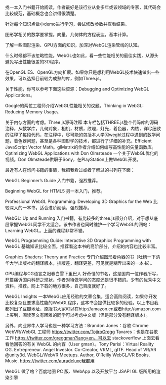 找一本入门书籍开始阅读，作者最好是该行业从业多年或该领域的专家，其代码会比较规范，基础概念也会讲得很清楚。

针对每个知识点做小demo进行学习，尝试修改参数并查看结果。

图形学相关的数学要掌握，向量，几何体的方程表达，基本计算。

了解一些图形渲染、GPU方面的知识，加深对WebGL渲染管线的认知。

什么时候都不该忽略性能，WebGL也如此，看一些性能相关的最佳实践，从源头避免写出性能很差的3D程序。

在OpenGL ES、OpenGL方向扩展。如果你只是想利用WebGL技术快速做出一些效果，可以选择目前较为成熟的库，例如Three.js。

关于性能，你可以参考下面这些资源：Debugging and Optimizing WebGL Applications。

Google的两位工程师介绍WebGL性能相关的议题。Thinking in WebGL: Reducing Memory Usage。

关于内存方面的考虑。Three.js源码注释 本专栏包括THREE.js整个代码库的源码注释，从数学库，几何对象，相机，材质，纹理，灯光，着色器，内核，详尽细致的注释了每段代码，在注释中，尽可能的包括本人学习wegbl过程中遇到的数学问题，着色器问题，甚至是各种图形学的技术，都进行了详细的补充。Efficient JavaScript Vector Math。glMatrix的作者介绍如何编写高性能的矢量函数库。Optimizing WebGL Applications with Don Olmsteade 一个关于WebGL优化的视频。Don Olmsteade供职于Sony，在PlayStation上做WebGL开发。

最近有人在询问书籍的事情，我把我看过或者了解过的书列在下面：

WebGL Beginner’s Guide 入门书籍，强烈推荐。

Beginning WebGL for HTML5 另一本入门，推荐。

Professional WebGL Programming: Developing 3D Graphics for the Web 比较深入的一本书，适合进阶阅读，强烈推荐。

WebGL: Up and Running 入门书籍，有比较多的three.js部分介绍，对于想从底层掌握WebGL同学不太适合。该书作者也同时维护一个学习WebGL的网站：Learning WebGL。上面的课程非常不错。

WebGL Programming Guide: Interactive 3D Graphics Programming with WebGL 基础知识比较全面。推荐看这本书的高阶部分，介绍的内容也比较丰富。

Graphics Shaders: Theory and Practice 专门介绍图形着色器的书（吐槽一下清华大学出版社的翻译版本，排版差，翻译更差，可见就是糊弄出来的一本书）。

GPU编程与CG语言之阳春白雪下里巴人 好奇怪的书名，这是国内一位作者所写，开篇痛诉国内科研之现状，作者对待做学问的态度还是很不错的。少有的优秀中文资料，推荐。网上下载的地方很多，自己百度就好了。

WebGL Insights 一本WebGL应用经验的文章合集，适合高阶阅读，如果你开发比较复杂且要求高性能的WebGL程序，这本书会提供比较多的经验。以上书目我都列出了豆瓣地址，原版书大家可以在http://amazon.cn或者http://amazon.com上买到，阅读英文有困难的同学可以考虑中文版（但是部分没有翻译版本）。

另外，向业界牛人学习也是一种学习方法：Brandon Jones：谷歌 Chrome WebVR/WebGL 工程师 https://twitter.com/TojiroGregg Tavares：也是在谷歌工作 https://twitter.com/greggman?lang=en，可以去 stackoverflow 上面去看看他回答的有关 WebGL 的内容（User gman）。Tony Parisi：Virtual Reality OG. Entrepreneur. Angel Investor. Co-Creator, VRML, glTF. Head of VR/AR @unity3d. WebGL/WebVR Meetups. Author, O'Reilly WebGL/VR Books. Music. https://twitter.com/auradeluxe我都用 

WebGL 做了啥？百度地图 PC 版、WebApp 以及开放平台 JSAPI GL 版所用的渲染引擎